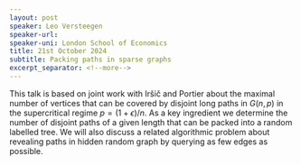 ```yaml
---
layout: post
speaker: Leo Versteegen
speaker-url:
speaker-uni: London School of Economics
title: 21st October 2024
subtitle: Packing paths in sparse graphs
excerpt_separator: <!--more-->
---
```

This talk is based on joint work with Iršič and Portier about the maximal number of vertices that can be covered by disjoint long paths in $G(n,p)$ in the supercritical regime $p=(1+\epsilon)/n$. As a key ingredient we determine the number of disjoint paths of a given length that can be packed into a random labelled tree. We will also discuss a related algorithmic problem about revealing paths in hidden random graph by querying as few edges as possible.
<!--more-->
